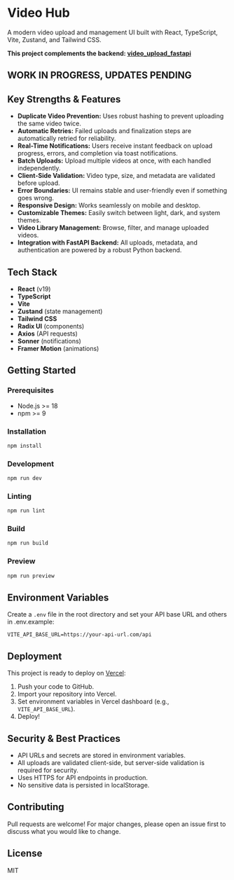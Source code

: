# Video Hub

A modern video upload and management UI built with React, TypeScript, Vite, Zustand, and Tailwind CSS.

**This project complements the backend: [video_upload_fastapi](https://github.com/mikeaig4real/video_upload_fastapi.git)**

## WORK IN PROGRESS, UPDATES PENDING

## Key Strengths & Features

- **Duplicate Video Prevention:** Uses robust hashing to prevent uploading the same video twice.
- **Automatic Retries:** Failed uploads and finalization steps are automatically retried for reliability.
- **Real-Time Notifications:** Users receive instant feedback on upload progress, errors, and completion via toast notifications.
- **Batch Uploads:** Upload multiple videos at once, with each handled independently.
- **Client-Side Validation:** Video type, size, and metadata are validated before upload.
- **Error Boundaries:** UI remains stable and user-friendly even if something goes wrong.
- **Responsive Design:** Works seamlessly on mobile and desktop.
- **Customizable Themes:** Easily switch between light, dark, and system themes.
- **Video Library Management:** Browse, filter, and manage uploaded videos.
- **Integration with FastAPI Backend:** All uploads, metadata, and authentication are powered by a robust Python backend.

## Tech Stack

- **React** (v19)
- **TypeScript**
- **Vite**
- **Zustand** (state management)
- **Tailwind CSS**
- **Radix UI** (components)
- **Axios** (API requests)
- **Sonner** (notifications)
- **Framer Motion** (animations)

## Getting Started

### Prerequisites

- Node.js >= 18
- npm >= 9

### Installation

```bash
npm install
```

### Development

```bash
npm run dev
```

### Linting

```bash
npm run lint
```

### Build

```bash
npm run build
```

### Preview

```bash
npm run preview
```

## Environment Variables

Create a `.env` file in the root directory and set your API base URL and others in .env.example:

```env
VITE_API_BASE_URL=https://your-api-url.com/api
```

## Deployment

This project is ready to deploy on [Vercel](https://vercel.com/):

1. Push your code to GitHub.
2. Import your repository into Vercel.
3. Set environment variables in Vercel dashboard (e.g., `VITE_API_BASE_URL`).
4. Deploy!

## Security & Best Practices

- API URLs and secrets are stored in environment variables.
- All uploads are validated client-side, but server-side validation is required for security.
- Uses HTTPS for API endpoints in production.
- No sensitive data is persisted in localStorage.

## Contributing

Pull requests are welcome! For major changes, please open an issue first to discuss what you would like to change.

## License

MIT
